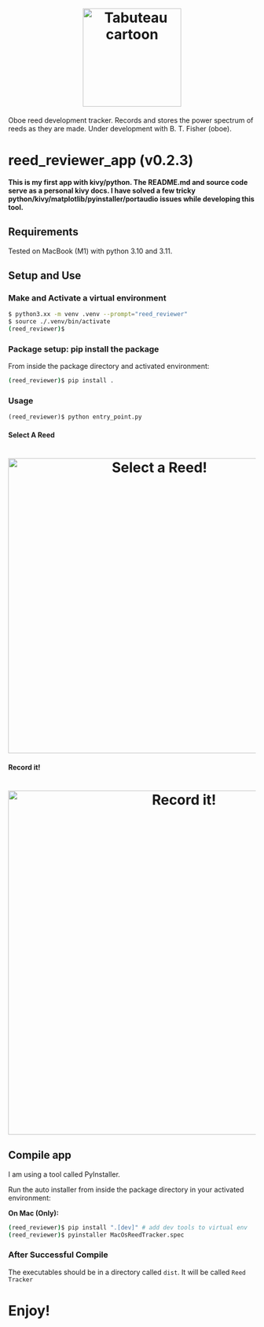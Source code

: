 <h1 align="center">
  <img src="https://github.com/user-attachments/assets/ce84ed8b-91bb-4b58-9369-bf8d391d71d7" alt="Tabuteau cartoon" width="200">
</h1>


Oboe reed development tracker. Records and stores the power spectrum
of reeds as they are made. Under development with B. T. Fisher (oboe).

# reed_reviewer_app (v0.2.3)

**This is my first app with kivy/python. The README.md and source code serve as
a personal kivy docs. I have solved a few tricky
python/kivy/matplotlib/pyinstaller/portaudio issues while developing this tool.**

## Requirements

Tested on MacBook (M1) with python 3.10 and 3.11.

## Setup and Use


### Make and Activate a virtual environment

```bash
$ python3.xx -m venv .venv --prompt="reed_reviewer"
$ source ./.venv/bin/activate
(reed_reviewer)$
```

### Package setup: pip install the package

From inside the package directory and activated environment:

```bash
(reed_reviewer)$ pip install .
```

### Usage

```python
(reed_reviewer)$ python entry_point.py
```

#### Select A Reed

<h1 align="center">
<img width="600" alt="Select a Reed!" src="https://github.com/user-attachments/assets/4da44291-4dd8-49a1-80d2-26c40b3eba16">
</h1>

#### Record it!

<h1 align="center">
<img width="700" alt="Record it!" src="https://github.com/user-attachments/assets/530981e9-3afe-43ae-8883-05db63b9fdbe">
</h1>

## Compile app

I am using a tool called PyInstaller.

Run the auto installer from inside the package directory in your activated
environment:

**On Mac (Only):**

```bash
(reed_reviewer)$ pip install ".[dev]" # add dev tools to virtual env
(reed_reviewer)$ pyinstaller MacOsReedTracker.spec 
```

### After Successful Compile

The executables should be in a directory called `dist`. It will be called `Reed Tracker`

# Enjoy!
